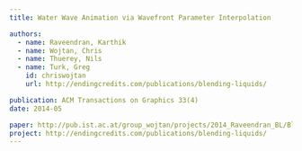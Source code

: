 ```yaml
---
title: Water Wave Animation via Wavefront Parameter Interpolation

authors:
  - name: Raveendran, Karthik
  - name: Wojtan, Chris
  - name: Thuerey, Nils
  - name: Turk, Greg
    id: chriswojtan
    url: http://endingcredits.com/publications/blending-liquids/

publication: ACM Transactions on Graphics 33(4)
date: 2014-05

paper: http://pub.ist.ac.at/group_wojtan/projects/2014_Raveendran_BL/BlendingLiquids-Preprint.pdf
project: http://endingcredits.com/publications/blending-liquids/
---
```

